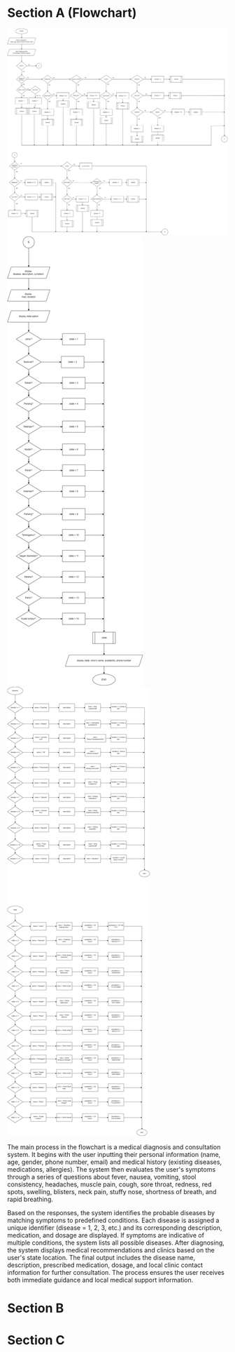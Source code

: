 # Section A (Flowchart)
![](images/flowchart1.png)
![](images/flowchart2.png)
![](images/flowchart3.png)

The main process in the flowchart is a medical diagnosis and consultation system. It begins with the user inputting their personal information (name, age, gender, phone number, email) and medical history (existing diseases, medications, allergies). The system then evaluates the user's symptoms through a series of questions about fever, nausea, vomiting, stool consistency, headaches, muscle pain, cough, sore throat, redness, red spots, swelling, blisters, neck pain, stuffy nose, shortness of breath, and rapid breathing.

Based on the responses, the system identifies the probable diseases by matching symptoms to predefined conditions. Each disease is assigned a unique identifier (disease = 1, 2, 3, etc.) and its corresponding description, medication, and dosage are displayed. If symptoms are indicative of multiple conditions, the system lists all possible diseases. After diagnosing, the system displays medical recommendations and clinics based on the user's state location. The final output includes the disease name, description, prescribed medication, dosage, and local clinic contact information for further consultation. The process ensures the user receives both immediate guidance and local medical support information.

# Section B

# Section C
